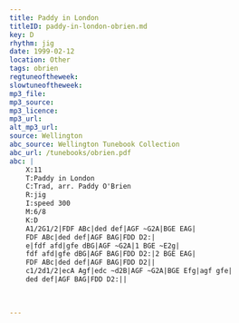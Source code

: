 ```yaml
---
title: Paddy in London
titleID: paddy-in-london-obrien.md
key: D
rhythm: jig
date: 1999-02-12
location: Other
tags: obrien
regtuneoftheweek:
slowtuneoftheweek:
mp3_file:
mp3_source:
mp3_licence:
mp3_url:
alt_mp3_url:
source: Wellington
abc_source: Wellington Tunebook Collection
abc_url: /tunebooks/obrien.pdf
abc: |
    X:11
    T:Paddy in London
    C:Trad, arr. Paddy O'Brien
    R:jig
    I:speed 300
    M:6/8
    K:D
    A1/2G1/2|FDF ABc|ded def|AGF ~G2A|BGE EAG|
    FDF ABc|ded def|AGF BAG|FDD D2:|
    e|fdf afd|gfe dBG|AGF ~G2A|1 BGE ~E2g|
    fdf afd|gfe dBG|AGF BAG|FDD D2:|2 BGE EAG|
    FDF ABc|ded def|AGF BAG|FDD D2||
    c1/2d1/2|ecA Agf|edc ~d2B|AGF ~G2A|BGE Efg|agf gfe|
    ded def|AGF BAG|FDD D2:||
    
    

---
```

